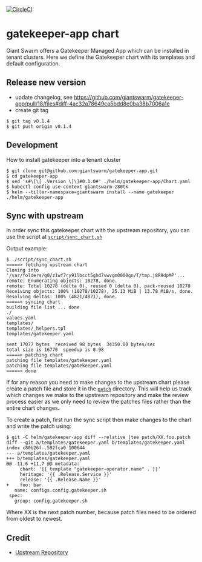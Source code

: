 [![CircleCI](https://circleci.com/gh/giantswarm/gatekeeper-app.svg?style=shield&circle-token=7552290f91277c20801ee5bf7ff8c754a9f59d6d)](https://circleci.com/gh/giantswarm/gatekeeper-app)

# gatekeeper-app chart

Giant Swarm offers a Gatekeeper Managed App which can be installed in tenant clusters.
Here we define the Gatekeeper chart with its templates and default configuration.

## Release new version

* update changelog, see https://github.com/giantswarm/gatekeeper-app/pull/18/files#diff-4ac32a78649ca5bdd8e0ba38b7006a1e
* create git tag

```
$ git tag v0.1.4
$ git push origin v0.1.4
```

## Development

How to install gatekeeper into a tenant cluster

```
$ git clone git@github.com:giantswarm/gatekeeper-app.git
$ cd gatekeeper-app
$ sed 's#\[\[ .Version \]\]#0.1.0#' ./helm/gatekeeper-app/Chart.yaml
$ kubectl config use-context giantswarm-z80tk
$ helm --tiller-namespace=giantswarm install --name gatekeeper ./helm/gatekeeper-app
```

## Sync with upstream

In order sync this gatekeeper chart with the upstream repository, you can use the script at [`script/sync_chart.sh`](script/sync_chart.sh)

Output example:

```
$ ./script/sync_chart.sh
=====> fetching upstream chart
Cloning into '/var/folders/g0/z1wf7ry91lbcct5ghd7vwvgm0000gn/T/tmp.j8R9dpMP'...
remote: Enumerating objects: 10278, done.
remote: Total 10278 (delta 0), reused 0 (delta 0), pack-reused 10278
Receiving objects: 100% (10278/10278), 25.13 MiB | 13.78 MiB/s, done.
Resolving deltas: 100% (4821/4821), done.
=====> syncing chart
building file list ... done
./
values.yaml
templates/
templates/_helpers.tpl
templates/gatekeeper.yaml

sent 17077 bytes  received 98 bytes  34350.00 bytes/sec
total size is 16770  speedup is 0.98
=====> patching chart
patching file templates/gatekeeper.yaml
patching file templates/gatekeeper.yaml
=====> done
```

If for any reason you need to make changes to the upstream chart please create a patch file and store it in the [`patch`](patch) directory. This will help us track which changes we make to the upstream repository and make the review process easier as we only need to review the patches files rather than the entire chart changes.

To create a patch, first run the sync script then make changes to the chart and write the patch using:

```
$ git -C helm/gatekeeper-app diff --relative |tee patch/XX.foo.patch
diff --git a/templates/gatekeeper.yaml b/templates/gatekeeper.yaml
index c80b26f..592fca0 100644
--- a/templates/gatekeeper.yaml
+++ b/templates/gatekeeper.yaml
@@ -11,6 +11,7 @@ metadata:
     chart: '{{ template "gatekeeper-operator.name" . }}'
     heritage: '{{ .Release.Service }}'
     release: '{{ .Release.Name }}'
+    foo: bar
   name: configs.config.gatekeeper.sh
 spec:
   group: config.gatekeeper.sh
```

Where XX is the next patch number, because patch files need to be ordered from oldest to newest.

## Credit

* [Upstream Repository](https://github.com/open-policy-agent/gatekeeper)
